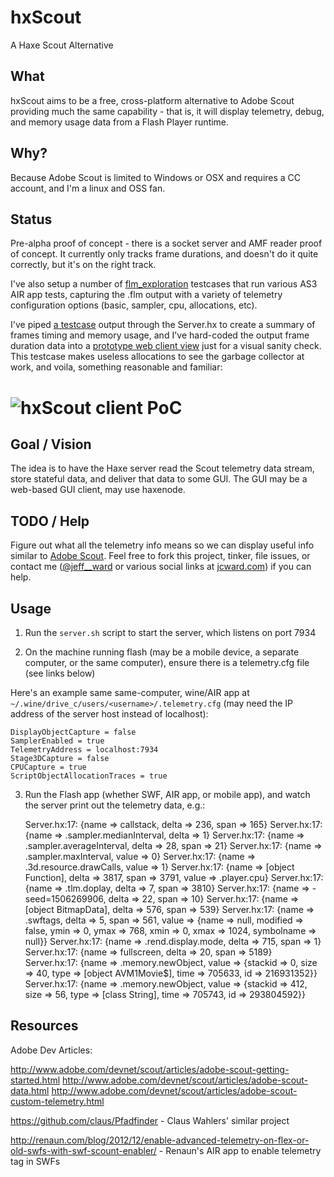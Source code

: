 hxScout
=======

A Haxe Scout Alternative

What
----
hxScout aims to be a free, cross-platform alternative to Adobe Scout providing
much the same capability - that is, it will display telemetry, debug, and memory
usage data from a Flash Player runtime.

Why?
----
Because Adobe Scout is limited to Windows or OSX and requires a CC account,
and I'm a linux and OSS fan.

Status
------

Pre-alpha proof of concept - there is a socket server and AMF reader proof
of concept. It currently only tracks frame durations, and doesn't do it
quite correctly, but it's on the right track.

I've also setup a number of [flm_exploration](https://github.com/jcward/hxScout/tree/master/flm_exploration) testcases
that run various AS3 AIR app tests, capturing the .flm output with a variety of telemetry
configuration options (basic, sampler, cpu, allocations, etc).

I've piped [a testcase](https://github.com/jcward/hxScout/tree/master/flm_exploration/test_wastealloc) output through the Server.hx to create a summary of
frames timing and memory usage, and I've hard-coded the output frame duration data into a [prototype web client
view](https://github.com/jcward/hxScout/tree/master/client) just for a visual sanity check.  This testcase makes useless allocations to see the garbage collector at work, and voila, something reasonable and familiar:

# ![hxScout client PoC](https://raw.githubusercontent.com/jcward/hxScout/master/screenshots/client_sanity.png)

Goal / Vision
-------------
The idea is to have the Haxe server read the Scout telemetry data stream,
store stateful data, and deliver that data to some GUI. The GUI may be a
web-based GUI client, may use haxenode.

TODO / Help
-----------
Figure out what all the telemetry info means so we can display useful
info similar to [Adobe Scout](http://wwwimages.adobe.com/content/dam/Adobe/en/devnet/flashruntimes/adobe-scout-getting-started/adobe-scout-getting-started-fig10.png).  Feel free to fork this project, tinker, file issues, 
or contact me ([@jeff__ward](https://twitter.com/jeff__ward) or various social links at [jcward.com](http://jcward.com/)) if you can help.

Usage
-----
1) Run the `server.sh` script to start the server, which listens on port 7934

2) On the machine running flash (may be a mobile device, a separate computer,
or the same computer), ensure there is a telemetry.cfg file (see links below)

Here's an example same same-computer, wine/AIR app at `~/.wine/drive_c/users/<username>/.telemetry.cfg` (may need the IP address of the server host instead of localhost):

    DisplayObjectCapture = false
    SamplerEnabled = true
    TelemetryAddress = localhost:7934
    Stage3DCapture = false
    CPUCapture = true
    ScriptObjectAllocationTraces = true

3) Run the Flash app (whether SWF, AIR app, or mobile app), and watch the
server print out the telemetry data, e.g.:

    Server.hx:17: {name => callstack, delta => 236, span => 165}
    Server.hx:17: {name => .sampler.medianInterval, delta => 1}
    Server.hx:17: {name => .sampler.averageInterval, delta => 28, span => 21}
    Server.hx:17: {name => .sampler.maxInterval, value => 0}
    Server.hx:17: {name => .3d.resource.drawCalls, value => 1}
    Server.hx:17: {name => [object Function], delta => 3817, span => 3791, value => .player.cpu}
    Server.hx:17: {name => .tlm.doplay, delta => 7, span => 3810}
    Server.hx:17: {name =>  - seed=1506269906, delta => 22, span => 10}
    Server.hx:17: {name => [object BitmapData], delta => 576, span => 539}
    Server.hx:17: {name => .swftags, delta => 5, span => 561, value => {name => null, modified => false, ymin => 0, ymax => 768, xmin => 0, xmax => 1024, symbolname => null}}
    Server.hx:17: {name => .rend.display.mode, delta => 715, span => 1}
    Server.hx:17: {name => fullscreen, delta => 20, span => 5189}
    Server.hx:17: {name => .memory.newObject, value => {stackid => 0, size => 40, type => [object AVM1Movie$], time => 705633, id => 216931352}}
    Server.hx:17: {name => .memory.newObject, value => {stackid => 412, size => 56, type => [class String], time => 705743, id => 293804592}}

Resources
---------

Adobe Dev Articles:

http://www.adobe.com/devnet/scout/articles/adobe-scout-getting-started.html
http://www.adobe.com/devnet/scout/articles/adobe-scout-data.html
http://www.adobe.com/devnet/scout/articles/adobe-scout-custom-telemetry.html

https://github.com/claus/Pfadfinder - Claus Wahlers' similar project

http://renaun.com/blog/2012/12/enable-advanced-telemetry-on-flex-or-old-swfs-with-swf-scount-enabler/ - Renaun's AIR app to enable telemetry tag in SWFs
